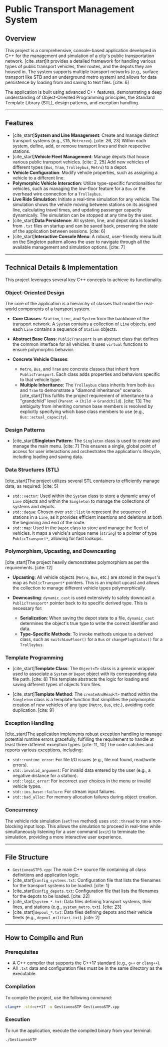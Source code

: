 # Public Transport Management System

## Overview

This project is a comprehensive, console-based application developed in C++ for the management and simulation of a city's public transportation network. [cite_start]It provides a detailed framework for handling various types of public transport vehicles, their routes, and the depots they are housed in. The system supports multiple transport networks (e.g., surface transport like STB and an underground metro system) and allows for data persistence by loading from and saving to text files. [cite: 6]

The application is built using advanced C++ features, demonstrating a deep understanding of Object-Oriented Programming principles, the Standard Template Library (STL), design patterns, and exception handling.

---

## Features

- [cite_start]**System and Line Management**: Create and manage distinct transport systems (e.g., `STB`, `Metrorex`). [cite: 26, 23] Within each system, define, add, or remove transport lines and their respective stations.
- [cite_start]**Vehicle Fleet Management**: Manage depots that house various public transport vehicles. [cite: 2, 25] Add new vehicles of different types (`Bus`, `Tram`, `Trolleybus`, `Metro`) to a depot.
- **Vehicle Configuration**: Modify vehicle properties, such as assigning a vehicle to a different line.
- **Polymorphic Vehicle Interaction**: Utilize type-specific functionalities for vehicles, such as managing the low-floor feature for a `Bus` or the overhead wire connection for a `Trolleybus`.
- **Live Ride Simulation**: Initiate a real-time simulation for any vehicle. The simulation shows the vehicle moving between stations on its assigned line, calculating travel times, and updating passenger capacity dynamically. The simulation can be stopped at any time by the user.
- [cite_start]**Data Persistence**: All system, line, and depot data is loaded from `.txt` files on startup and can be saved back, preserving the state of the application between sessions. [cite: 6]
- [cite_start]**Interactive Console Menu**: A robust, user-friendly menu built on the Singleton pattern allows the user to navigate through all the available management and simulation options. [cite: 7]

---

## Technical Details & Implementation

This project leverages several key C++ concepts to achieve its functionality.

### Object-Oriented Design

The core of the application is a hierarchy of classes that model the real-world components of a transport system.

- **Core Classes**: `Station`, `Line`, and `System` form the backbone of the transport network. A `System` contains a collection of `Line` objects, and each `Line` contains a sequence of `Station` objects.

- **Abstract Base Class**: `PublicTransport` is an abstract class that defines the common interface for all vehicles. It uses `virtual` functions to ensure polymorphic behavior.

- **Concrete Vehicle Classes**:
    - `Metro`, `Bus`, and `Tram` are concrete classes that inherit from `PublicTransport`. Each class adds properties and behaviors specific to that vehicle type.
    - **Multiple Inheritance**: The `Trolleybus` class inherits from both `Bus` and `Tram` to demonstrate a "diamond inheritance" scenario. [cite_start]This fulfills the project requirement of inheritance to a "grandchild" level (`Parent` -> `Child` -> `Grandchild`). [cite: 13] The ambiguity from inheriting common base members is resolved by explicitly specifying which base class members to use (e.g., `Bus::actual_capacity`).

### Design Patterns

- [cite_start]**Singleton Pattern**: The `Singleton` class is used to create and manage the main menu. [cite: 7] This ensures a single, global point of access for user interactions and orchestrates the application's lifecycle, including loading and saving data.

### Data Structures (STL)

[cite_start]The project utilizes several STL containers to efficiently manage data, as required: [cite: 5]
- `std::vector`: Used within the `System` class to store a dynamic array of `Line` objects and within the `Singleton` to manage the collections of systems and depots.
- `std::deque`: Chosen over `std::list` to represent the sequence of stations in a `Line`, as it provides efficient insertions and deletions at both the beginning and end of the route.
- `std::map`: Used in the `Depot` class to store and manage the fleet of vehicles. It maps a vehicle's unique name (`string`) to a pointer of type `PublicTransport*`, allowing for fast lookups.

### Polymorphism, Upcasting, and Downcasting

[cite_start]The project heavily demonstrates polymorphism as per the requirements. [cite: 12]

- **Upcasting**: All vehicle objects (`Metro`, `Bus`, etc.) are stored in the `Depot`'s map as `PublicTransport*` pointers. This is an implicit upcast and allows the collection to manage different vehicle types polymorphically.

- **Downcasting**: `dynamic_cast` is used extensively to safely downcast a `PublicTransport*` pointer back to its specific derived type. This is necessary for:
    - **Serialization**: When saving the depot state to a file, `dynamic_cast` determines the object's true type to write the correct identifier and data.
    - **Type-Specific Methods**: To invoke methods unique to a derived class, such as `switchLowFloor()` for a `Bus` or `changePlugStatus()` for a `Trolleybus`.

### Template Programming

- [cite_start]**Template Class**: The `Object<T>` class is a generic wrapper used to associate a `System` or `Depot` object with its corresponding data file path. [cite: 8] This template abstracts the logic for loading and saving different types of objects from files.

- [cite_start]**Template Method**: The `createAndRead<T>` method within the `Singleton` class is a template function that simplifies the polymorphic creation of new vehicles of any type (`Metro`, `Bus`, etc.), avoiding code duplication. [cite: 9]

### Exception Handling

[cite_start]The application implements robust exception handling to manage potential runtime errors gracefully, fulfilling the requirement to handle at least three different exception types. [cite: 11, 10] The code catches and reports various exceptions, including:
- `std::runtime_error`: For file I/O issues (e.g., file not found, read/write errors).
- `std::invalid_argument`: For invalid data entered by the user (e.g., a negative distance for a station).
- `std::logic_error`: For incorrect user choices in the menu or invalid vehicle types.
- `std::ios_base::failure`: For stream input failures.
- `std::bad_alloc`: For memory allocation failures during object creation.

### Concurrency

The vehicle ride simulation (`setTren` method) uses `std::thread` to run a non-blocking input loop. This allows the simulation to proceed in real-time while simultaneously listening for a user command (`exit`) to terminate the simulation, providing a more interactive user experience.

---

## File Structure

- `GestiuneaSTP3.cpp`: The main C++ source file containing all class definitions and application logic.
- [cite_start]`config_systems.txt`: Configuration file that lists the filenames for the transport systems to be loaded. [cite: 1]
- [cite_start]`config_depots.txt`: Configuration file that lists the filenames for the depots to be loaded. [cite: 22]
- [cite_start]`system_*.txt`: Data files defining transport systems, their lines, and stations (e.g., `system_metro.txt`). [cite: 23]
- [cite_start]`depoul_*.txt`: Data files defining depots and their vehicle fleets (e.g., `depoul_militari.txt`). [cite: 2]

---

## How to Compile and Run

### Prerequisites

- A C++ compiler that supports the C++17 standard (e.g., `g++` or `clang++`).
- All `.txt` data and configuration files must be in the same directory as the executable.

### Compilation

To compile the project, use the following command:

```sh
clang++ -std=c++17 -o GestiuneaSTP GestiuneaSTP.cpp
```

### Execution

To run the application, execute the compiled binary from your terminal:

```sh
./GestiuneaSTP
```
